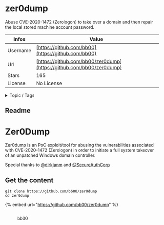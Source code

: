 # zer0dump

Abuse CVE-2020-1472 (Zerologon) to take over a domain and then repair the local stored machine account password.

| Infos    | Value                                                              |
| -------- | -------------------------------------------------------------------|
| Username | [https://github.com/bb00](https://github.com/bb00) |
| Url      | [https://github.com/bb00/zer0dump](https://github.com/bb00/zer0dump)                                               |
| Stars    | 165                                                          |
| License  | No License                                                        |

<details>

<summary>Topic / Tags</summary>



</details>

## Readme

# Zer0Dump

Zer0dump is an PoC exploit/tool for abusing the vulnerabilities associated with CVE-2020-1472 (Zerologon) in order
to initiate a full system takeover of an unpatched Windows domain controller.

Special thanks to [@dirkjanm](https://github.com/dirkjanm) and [@SecureAuthCorp](https://github.com/SecureAuthCorp/impacket)



## Get the content

```
git clone https://github.com/bb00/zer0dump
cd zer0dump
```

{% embed url="https://github.com/bb00/zer0dump" %}

<figure><img src="https://avatars.githubusercontent.com/u/11166320?v=4" alt=""><figcaption><p>bb00</p></figcaption></figure>
